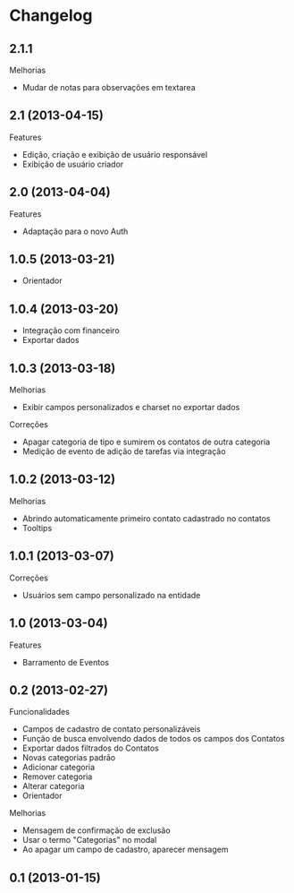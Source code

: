 Changelog
=========

## 2.1.1

Melhorias
- Mudar de notas para observações em textarea

## 2.1 (2013-04-15)

Features
- Edição, criação e exibição de usuário responsável
- Exibição de usuário criador

## 2.0 (2013-04-04)

Features
- Adaptação para o novo Auth

## 1.0.5 (2013-03-21)
- Orientador

## 1.0.4 (2013-03-20)
- Integração com financeiro
- Exportar dados

## 1.0.3 (2013-03-18)

Melhorias
- Exibir campos personalizados e charset no exportar dados

Correções
- Apagar categoria de tipo e sumirem os contatos de outra categoria
- Medição de evento de adição de tarefas via integração

## 1.0.2 (2013-03-12)

Melhorias
- Abrindo automaticamente primeiro contato cadastrado no contatos
- Tooltips

## 1.0.1 (2013-03-07)

Correções
- Usuários sem campo personalizado na entidade

## 1.0 (2013-03-04)

Features
- Barramento de Eventos

## 0.2 (2013-02-27)

Funcionalidades
- Campos de cadastro de contato personalizáveis
- Função de busca envolvendo dados de todos os campos dos Contatos
- Exportar dados filtrados do Contatos
- Novas categorias padrão
- Adicionar categoria
- Remover categoria
- Alterar categoria
- Orientador

Melhorias
- Mensagem de confirmação de exclusão
- Usar o termo "Categorias" no modal
- Ao apagar um campo de cadastro, aparecer mensagem

## 0.1 (2013-01-15)
